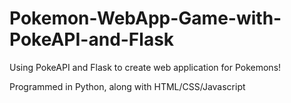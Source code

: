 # Pokemon-WebApp-Game-with-PokeAPI-and-Flask
Using PokeAPI and Flask to create web application for Pokemons!

Programmed in Python, along with HTML/CSS/Javascript
